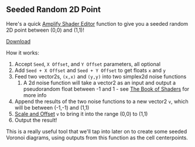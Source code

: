 ## Seeded Random 2D Point

Here's a quick [Amplify Shader Editor](https://assetstore.unity.com/packages/tools/visual-scripting/amplify-shader-editor-68570) function to give you a seeded random 2D point between (0,0) and (1,1)!

[Download](./Random%202D%20Point.asset)

How it works:

1. Accept `Seed`, `X Offset`, and `Y Offset` parameters, all optional
1. Add `Seed + X Offset` and `Seed + Y Offset` to get floats `x` and `y`
1. Feed two vector2s, `(x,x)` and `(y,y)` into two simplex2d noise functions
    1. A 2d noise function will take a vector2 as an input and output a pseudorandom float between -1 and 1 - see [The Book of Shaders](https://thebookofshaders.com/11/) for more info
1. Append the results of the two noise functions to a new vector2 `v`, which will be between (-1,-1) and (1,1)
1. [Scale and Offset](http://wiki.amplify.pt/index.php?title=Unity_Products:Amplify_Shader_Editor/Scale_And_Offset) `v` to bring it into the range (0,0) to (1,1)
1. Output the result!

This is a really useful tool that we'll tap into later on to create some seeded Voronoi diagrams, using outputs from this function as the cell centerpoints.

